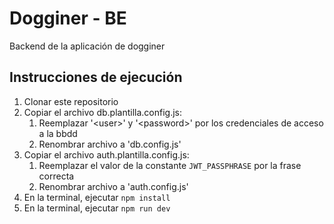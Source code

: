 # Dogginer - BE

Backend de la aplicación de dogginer

## Instrucciones de ejecución

<ol>
<li>Clonar este repositorio</li>
<li>Copiar el archivo db.plantilla.config.js:
<ol>
<li>Reemplazar '&lt;user&gt;' y '&lt;password&gt;' por los credenciales de acceso a la bbdd</li>
<li>Renombrar archivo a 'db.config.js'</li>
</ol>
</li>
<li>Copiar el archivo auth.plantilla.config.js:
<ol>
<li>Reemplazar el valor de la constante <code>JWT_PASSPHRASE</code> por la frase correcta</li>
<li>Renombrar archivo a 'auth.config.js'</li>
</ol>
</li>
<li>En la terminal, ejecutar <code>npm install</code></li>
<li>En la terminal, ejecutar <code>npm run dev</code></li>
</ol>
